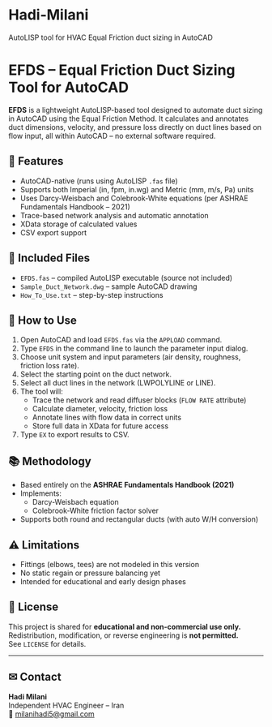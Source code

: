 # Hadi-Milani
AutoLISP tool for HVAC Equal Friction duct sizing in AutoCAD
# EFDS – Equal Friction Duct Sizing Tool for AutoCAD

**EFDS** is a lightweight AutoLISP-based tool designed to automate duct sizing in AutoCAD using the Equal Friction Method. It calculates and annotates duct dimensions, velocity, and pressure loss directly on duct lines based on flow input, all within AutoCAD – no external software required.

## 🔧 Features

- AutoCAD-native (runs using AutoLISP `.fas` file)
- Supports both Imperial (in, fpm, in.wg) and Metric (mm, m/s, Pa) units
- Uses Darcy-Weisbach and Colebrook-White equations (per ASHRAE Fundamentals Handbook – 2021)
- Trace-based network analysis and automatic annotation
- XData storage of calculated values
- CSV export support

## 📁 Included Files

- `EFDS.fas` – compiled AutoLISP executable (source not included)
- `Sample_Duct_Network.dwg` – sample AutoCAD drawing
- `How_To_Use.txt` – step-by-step instructions

## 🧪 How to Use

1. Open AutoCAD and load `EFDS.fas` via the `APPLOAD` command.
2. Type `EFDS` in the command line to launch the parameter input dialog.
3. Choose unit system and input parameters (air density, roughness, friction loss rate).
4. Select the starting point on the duct network.
5. Select all duct lines in the network (LWPOLYLINE or LINE).
6. The tool will:
   - Trace the network and read diffuser blocks (`FLOW RATE` attribute)
   - Calculate diameter, velocity, friction loss
   - Annotate lines with flow data in correct units
   - Store full data in XData for future access
7. Type `EX` to export results to CSV.

## 📚 Methodology

- Based entirely on the **ASHRAE Fundamentals Handbook (2021)**
- Implements:
  - Darcy-Weisbach equation
  - Colebrook-White friction factor solver
- Supports both round and rectangular ducts (with auto W/H conversion)

## ⚠️ Limitations

- Fittings (elbows, tees) are not modeled in this version
- No static regain or pressure balancing yet
- Intended for educational and early design phases

## 📄 License

This project is shared for **educational and non-commercial use only.**  
Redistribution, modification, or reverse engineering is **not permitted.**  
See `LICENSE` for details.

---

## ✉ Contact

**Hadi Milani**  
Independent HVAC Engineer – Iran  
📧 milanihadi5@gmail.com
